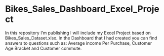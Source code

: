 # Bikes_Sales_Dashboard_Excel_Project
In this repository I'm publishing I will include my Excel Project based on Bikes_Sales_Dataset.xlsx. In the Dashboard that I had created you can find answers to questions such as: Average income Per Purchase, Customer Age Bracket and Customer commute.
